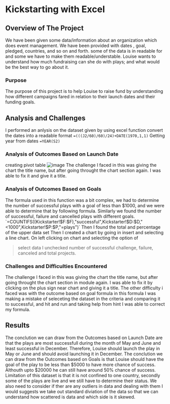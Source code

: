 # Kickstarting with Excel
## Overview of The Project
We have been given some data/information about an organization which does event management. We have been provided with dates , goal, pledged, countries, and so on and forth. some of the data is in readable for and some we have to make them readable/understable. Louise wants to understand how much fundraising can she do with plays; and what would be the best way to go about it.
### Purpose
The purpose of this project is to help Louise to raise fund by understanding how different campaigns fared in relation to their launch dates and their funding goals.
## Analysis and Challenges
I performed an anlysis on the dataset given by using excel function
convert the dates into a readable format
`=(((J2/60)/60)/24)+DATE(1970,1,1)`
Getting year from dates
`=YEAR(S2)`
### Analysis of Outcomes Based on Launch Date
creating pivot table
![image](https://user-images.githubusercontent.com/90114686/132110633-1e724ae2-d37e-4286-b116-d3bde570a67c.png)
The challenge I faced in this was giving the chart the title name, but after going throught the chart section again. I was able to fix it and give it a title.
### Analysis of Outcomes Based on Goals
The formula used in this function was a bit complex, we had to determine the number of successful plays with a goal of less than $1000, and we were able to determine that by following formula. Similarly we found the number of successful, failure and cancelled plays with different goals.
`=COUNTIFS((Kickstarter!$F:$F),"successful",Kickstarter!$D:$D,"<1000",Kickstarter!$P:$P,"=plays")`
Then I found the total and percentage of the upper data set
Then I created a chart by going in insert and selecting a line chart. On left clicking on chart and selecting the option of 
>select data
I unchecked number of successful challenge, failure, canceled and total projects.
### Challenges and Difficulties Encountered
The challenge I faced in this was giving the chart the title name, but after going throught the chart section in module again. I was able to fix it by clicking on the plus sign near chart and giving it a title.
The other difficulty i faced was with the outcome based on goal formula in this formula I was making a mistake of seleceting the dataset in the criteria and comparing it to successful, and hit and run and taking help from hint I was able to correct my formula.
## Results
The conclution we can draw from the Outcomes based on Launch Date are that the plays are most successfull during the month of May and June and least successful in December.
Therefore, Louise should launch the play in May or June and should avoid launching it in December.
The conclution we can draw from the Outcomes based on Goals is that Louise should have the goal of the play to be less than $5000 to have more chance of success. Althouth upto $20000 he can still have around 50% chance of success.
Limitation of this dataset is that it is not confined to one country, secondly some of the plays are live and we still have to determine their status.
We also need to consider if ther are any outliers in data and dealing with them
I would suggests we take out standard diviation of the data so that we can understand how scattered is data and which side is it skewed.

